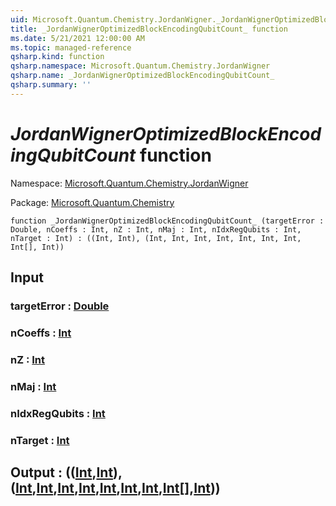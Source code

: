 ```yaml
---
uid: Microsoft.Quantum.Chemistry.JordanWigner._JordanWignerOptimizedBlockEncodingQubitCount_
title: _JordanWignerOptimizedBlockEncodingQubitCount_ function
ms.date: 5/21/2021 12:00:00 AM
ms.topic: managed-reference
qsharp.kind: function
qsharp.namespace: Microsoft.Quantum.Chemistry.JordanWigner
qsharp.name: _JordanWignerOptimizedBlockEncodingQubitCount_
qsharp.summary: ''
---
```


# _JordanWignerOptimizedBlockEncodingQubitCount_ function

Namespace: [Microsoft.Quantum.Chemistry.JordanWigner](xref:Microsoft.Quantum.Chemistry.JordanWigner)

Package: [Microsoft.Quantum.Chemistry](https://nuget.org/packages/Microsoft.Quantum.Chemistry)




```qsharp
function _JordanWignerOptimizedBlockEncodingQubitCount_ (targetError : Double, nCoeffs : Int, nZ : Int, nMaj : Int, nIdxRegQubits : Int, nTarget : Int) : ((Int, Int), (Int, Int, Int, Int, Int, Int, Int, Int[], Int))
```


## Input

### targetError : [Double](xref:microsoft.quantum.qsharp.valueliterals#double-literals)




### nCoeffs : [Int](xref:microsoft.quantum.qsharp.valueliterals#int-literals)




### nZ : [Int](xref:microsoft.quantum.qsharp.valueliterals#int-literals)




### nMaj : [Int](xref:microsoft.quantum.qsharp.valueliterals#int-literals)




### nIdxRegQubits : [Int](xref:microsoft.quantum.qsharp.valueliterals#int-literals)




### nTarget : [Int](xref:microsoft.quantum.qsharp.valueliterals#int-literals)





## Output : (([Int](xref:microsoft.quantum.qsharp.valueliterals#int-literals),[Int](xref:microsoft.quantum.qsharp.valueliterals#int-literals)),([Int](xref:microsoft.quantum.qsharp.valueliterals#int-literals),[Int](xref:microsoft.quantum.qsharp.valueliterals#int-literals),[Int](xref:microsoft.quantum.qsharp.valueliterals#int-literals),[Int](xref:microsoft.quantum.qsharp.valueliterals#int-literals),[Int](xref:microsoft.quantum.qsharp.valueliterals#int-literals),[Int](xref:microsoft.quantum.qsharp.valueliterals#int-literals),[Int](xref:microsoft.quantum.qsharp.valueliterals#int-literals),[Int](xref:microsoft.quantum.qsharp.valueliterals#int-literals)[],[Int](xref:microsoft.quantum.qsharp.valueliterals#int-literals)))

